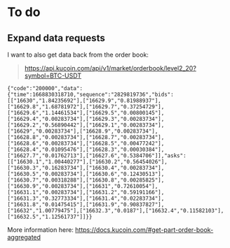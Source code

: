 # To do

## Expand data requests

I want to also get data back from the order book:

> https://api.kucoin.com/api/v1/market/orderbook/level2_20?symbol=BTC-USDT

```
{"code":"200000","data":{"time":1668830318710,"sequence":"2829819736","bids":[["16630","1.84235692"],["16629.9","0.81988937"],["16629.8","1.68781972"],["16629.7","0.37254729"],["16629.6","1.14461534"],["16629.5","0.00800145"],["16629.4","0.00283734"],["16629.3","0.00283734"],["16629.2","0.56890442"],["16629.1","0.00283734"],["16629","0.00283734"],["16628.9","0.00283734"],["16628.8","0.00283734"],["16628.7","0.00283734"],["16628.6","0.00283734"],["16628.5","0.00477242"],["16628.4","0.01095476"],["16628.3","0.00030384"],["16627.7","0.01762713"],["16627.6","0.5384706"]],"asks":[["16630.1","1.00440277"],["16630.2","0.56454026"],["16630.3","0.16283734"],["16630.4","0.00283734"],["16630.5","0.00283734"],["16630.6","0.12430513"],["16630.7","0.00318288"],["16630.8","0.00285825"],["16630.9","0.00283734"],["16631","0.72610054"],["16631.1","0.00283734"],["16631.2","0.59191166"],["16631.3","0.32773334"],["16631.4","0.02283734"],["16631.8","0.01475415"],["16631.9","0.90837827"],["16632","1.00779475"],["16632.3","0.0187"],["16632.4","0.11582103"],["16632.5","1.12561737"]]}}
```

More information here: https://docs.kucoin.com/#get-part-order-book-aggregated